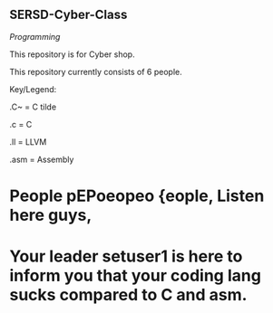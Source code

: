 ## SERSD-Cyber-Class

_Programming_

This repository is for Cyber shop.

This repository currently consists of 6 people.

Key/Legend:

  .C~ = C tilde

  .c = C

  .ll = LLVM

  .asm = Assembly



# People pEPoeopeo {eople, Listen here guys,
# Your leader setuser1 is here to inform you that your coding lang sucks compared to C and asm.
